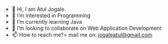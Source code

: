 - 👋 Hi, I am Atul Jogale.
- 👀 I’m interested in Programming
- 🌱 I’m currently learning Java
- 💞️ I’m looking to collaborate on Web Application Development
- 📫 How to reach me?> mail me on: jogaleatul@gmail.com
